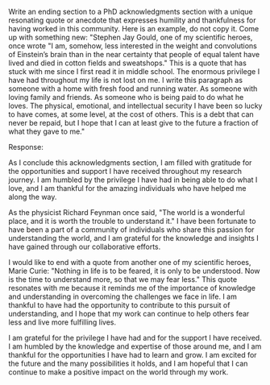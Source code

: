 Write an ending section to a PhD acknowledgments section with a unique resonating quote or anecdote that expresses humility and thankfulness for having worked in this community. Here is an example, do not copy it. Come up with something new:
"Stephen Jay Gould, one of my scientific heroes, once wrote "I am, somehow,
less interested in the weight and convolutions of Einstein’s brain than in
the near certainty that people of equal talent have lived and died in cotton
fields and sweatshops." This is a quote that has stuck with me since I first
read it in middle school. The enormous privilege I have had throughout my
life is not lost on me. I write this paragraph as someone with a home with
fresh food and running water. As someone with loving family and friends. As
someone who is being paid to do what he loves. The physical, emotional, and
intellectual security I have been so lucky to have comes, at some level, at
the cost of others. This is a debt that can never be repaid, but I hope that
I can at least give to the future a fraction of what they gave to me."


Response: 

As I conclude this acknowledgments section, I am filled with gratitude for the opportunities and support I have received throughout my research journey. I am humbled by the privilege I have had in being able to do what I love, and I am thankful for the amazing individuals who have helped me along the way.

As the physicist Richard Feynman once said, "The world is a wonderful place, and it is worth the trouble to understand it." I have been fortunate to have been a part of a community of individuals who share this passion for understanding the world, and I am grateful for the knowledge and insights I have gained through our collaborative efforts.

I would like to end with a quote from another one of my scientific heroes, Marie Curie: "Nothing in life is to be feared, it is only to be understood. Now is the time to understand more, so that we may fear less." This quote resonates with me because it reminds me of the importance of knowledge and understanding in overcoming the challenges we face in life. I am thankful to have had the opportunity to contribute to this pursuit of understanding, and I hope that my work can continue to help others fear less and live more fulfilling lives.

I am grateful for the privilege I have had and for the support I have received. I am humbled by the knowledge and expertise of those around me, and I am thankful for the opportunities I have had to learn and grow. I am excited for the future and the many possibilities it holds, and I am hopeful that I can continue to make a positive impact on the world through my work.
